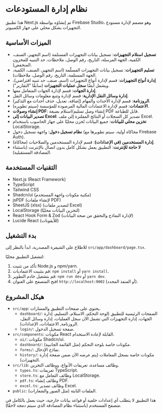 
#  نظام إدارة المستودعات

هذا تطبيق Next.js تم إنشاؤه بواسطة Firebase Studio، وهو مصمم لإدارة مستودع التجهيزات بشكل محلي على جهاز الكمبيوتر.

## الميزات الأساسية

-   **تسجيل استلام التجهيزات**: تسجيل بيانات التجهيزات المستلمة (اسم التجهيز، الصنف، الكمية، الجهة المرسلة، التاريخ، رقم الوصل، ملاحظات، حد التنبيه للمخزون المنخفض).
-   **تسليم التجهيزات**: تسجيل بيانات التجهيزات المسلّمة (اسم التجهيز، الصنف، الكمية، الجهة المستلمة، التاريخ، رقم الوصل، ملاحظات).
-   **إدارة أنواع التجهيزات**: قسم لإدارة أنواع التجهيزات (اسم، صنف، حد تنبيه افتراضي)، ويشمل أيضًا **سجل عمليات التجهيزات** (سابقًا "التقارير").
-   **إدارة الجهات**: قسم لإدارة الجهات المتعامل معها.
-   **إدارة وسائل النقل الإدارية**: قسم لإدارة وتتبع معلومات وسائل النقل.
-   **الروزنامة**: قسم لإدارة الأحداث والمهام (إضافة، تعديل، حذف أحداث مع التذكير).
-   **الاعتمادات**: قسم لإدارة الاعتمادات المالية المرصودة للمؤسسة (سيتم تطويره).
-   **إنشاء وصولات PDF**: إنشاء وصل تسليم/استلام بصيغة PDF قابل للطباعة.
-   **تصدير البيانات إلى Excel**: تصدير كل السجلات أو النتائج المفلترة إلى ملف Excel.
-   **تخزين محلي للبيانات**: جميع البيانات تُخزن محليًا على جهاز الحاسوب باستخدام LocalStorage.
-   **نظام تسجيل دخول**: واجهة تسجيل دخول (محاكاة أولية، سيتم تطويرها مع Firebase Auth).
-   **إدارة المستخدمين (في الإعدادات)**: قسم لإدارة المستخدمين والصلاحيات (محاكاة).
-   **لا حاجة للإنترنت**: التطبيق يعمل بشكل كامل بدون اتصال بالإنترنت (باستثناء المصادقة المستقبلية).

## التقنيات المستخدمة

-   Next.js (React Framework)
-   TypeScript
-   Tailwind CSS
-   Shadcn/ui (مكتبة مكونات واجهة المستخدم)
-   jsPDF (لإنشاء ملفات PDF)
-   SheetJS (xlsx) (لتصدير ملفات Excel)
-   LocalStorage (لتخزين البيانات محليًا)
-   React Hook Form & Zod (لإدارة النماذج والتحقق من صحة البيانات)
-   Lucide React (للأيقونات)

## بدء التشغيل

للاطلاع على الشيفرة المصدرية، ابدأ بالنظر إلى `src/app/dashboard/page.tsx`.

لتشغيل التطبيق محليًا:

1.  تأكد من تثبيت Node.js و npm/yarn.
2.  قم بتثبيت الاعتماديات: `npm install` أو `yarn install`.
3.  قم بتشغيل خادم التطوير: `npm run dev` أو `yarn dev`.
4.  افتح المتصفح على العنوان `http://localhost:9002` (أو المنفذ المحدد).

## هيكل المشروع

-   `src/app`: يحتوي على صفحات التطبيق والمسارات.
    -   `dashboard/`: الصفحات الرئيسية للتطبيق (لوحة التحكم، الاستلام، التسليم، إدارة الجهات، إدارة التجهيزات التي تشمل الآن سجل العمليات، إدارة وسائل النقل، الروزنامة, الاعتمادات، الإعدادات).
    -   `login/`: صفحة تسجيل الدخول.
-   `src/components`: مكونات React القابلة لإعادة الاستخدام.
    -   `ui/`: مكونات Shadcn/ui.
    -   `dashboard/`: مكونات خاصة بلوحة التحكم (مثل القائمة الجانبية).
    -   `forms/`: نماذج الإدخال.
    -   `history/`: مكونات خاصة بسجل المعاملات (يتم عرضه الآن ضمن صفحة إدارة التجهيزات).
-   `src/lib`: وظائف مساعدة، تعريفات الأنواع، ووظائف التخزين.
    -   `types.ts`: تعريفات TypeScript.
    -   `store.ts`: وظائف التعامل مع LocalStorage.
    -   `pdf.ts`: وظائف إنشاء PDF.
    -   `excel.ts`: وظائف تصدير Excel.
-   `public`: الملفات الثابتة (مثل الصور والشعارات).

هذا التطبيق لا يتطلب أي إعدادات خلفية أو قواعد بيانات خارجية، حيث يعمل بالكامل في متصفح المستخدم (باستثناء نظام المصادقة الذي سيتم دمجه لاحقًا).

